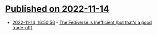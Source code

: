 # [Published on 2022-11-14](index.md)

* [2022-11-14, 16:50:56](https://lobste.rs/s/eupoyl/fediverse_is_inefficient_s_good_trade_off) - [The Fediverse is Inefficient (but that's a good trade-off)](https://berk.es/2022/11/08/fediverse-inefficiencies/)
